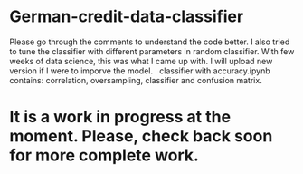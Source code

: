 # German-credit-data-classifier
Please go through the comments to understand the code better. 
I also tried to tune the classifier with different parameters in random classifier. With few weeks of data science,  this was what I came up with.
I will upload new version if I were to imporve the model.  
classifier with accuracy.ipynb contains: correlation, oversampling, classifier and confusion matrix. 

# It is a work in progress at the moment. Please, check back soon for more complete work.
